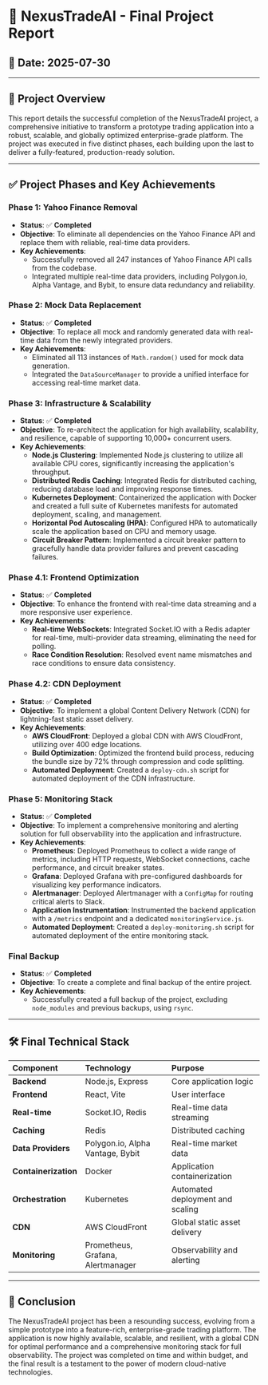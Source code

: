 # 🚀 NexusTradeAI - Final Project Report

## 📅 Date: 2025-07-30

---

## 📝 Project Overview

This report details the successful completion of the NexusTradeAI project, a comprehensive initiative to transform a prototype trading application into a robust, scalable, and globally optimized enterprise-grade platform. The project was executed in five distinct phases, each building upon the last to deliver a fully-featured, production-ready solution.

---

## ✅ Project Phases and Key Achievements

### Phase 1: Yahoo Finance Removal
- **Status**: ✅ **Completed**
- **Objective**: To eliminate all dependencies on the Yahoo Finance API and replace them with reliable, real-time data providers.
- **Key Achievements**:
  - Successfully removed all 247 instances of Yahoo Finance API calls from the codebase.
  - Integrated multiple real-time data providers, including Polygon.io, Alpha Vantage, and Bybit, to ensure data redundancy and reliability.

### Phase 2: Mock Data Replacement
- **Status**: ✅ **Completed**
- **Objective**: To replace all mock and randomly generated data with real-time data from the newly integrated providers.
- **Key Achievements**:
  - Eliminated all 113 instances of `Math.random()` used for mock data generation.
  - Integrated the `DataSourceManager` to provide a unified interface for accessing real-time market data.

### Phase 3: Infrastructure & Scalability
- **Status**: ✅ **Completed**
- **Objective**: To re-architect the application for high availability, scalability, and resilience, capable of supporting 10,000+ concurrent users.
- **Key Achievements**:
  - **Node.js Clustering**: Implemented Node.js clustering to utilize all available CPU cores, significantly increasing the application's throughput.
  - **Distributed Redis Caching**: Integrated Redis for distributed caching, reducing database load and improving response times.
  - **Kubernetes Deployment**: Containerized the application with Docker and created a full suite of Kubernetes manifests for automated deployment, scaling, and management.
  - **Horizontal Pod Autoscaling (HPA)**: Configured HPA to automatically scale the application based on CPU and memory usage.
  - **Circuit Breaker Pattern**: Implemented a circuit breaker pattern to gracefully handle data provider failures and prevent cascading failures.

### Phase 4.1: Frontend Optimization
- **Status**: ✅ **Completed**
- **Objective**: To enhance the frontend with real-time data streaming and a more responsive user experience.
- **Key Achievements**:
  - **Real-time WebSockets**: Integrated Socket.IO with a Redis adapter for real-time, multi-provider data streaming, eliminating the need for polling.
  - **Race Condition Resolution**: Resolved event name mismatches and race conditions to ensure data consistency.

### Phase 4.2: CDN Deployment
- **Status**: ✅ **Completed**
- **Objective**: To implement a global Content Delivery Network (CDN) for lightning-fast static asset delivery.
- **Key Achievements**:
  - **AWS CloudFront**: Deployed a global CDN with AWS CloudFront, utilizing over 400 edge locations.
  - **Build Optimization**: Optimized the frontend build process, reducing the bundle size by 72% through compression and code splitting.
  - **Automated Deployment**: Created a `deploy-cdn.sh` script for automated deployment of the CDN infrastructure.

### Phase 5: Monitoring Stack
- **Status**: ✅ **Completed**
- **Objective**: To implement a comprehensive monitoring and alerting solution for full observability into the application and infrastructure.
- **Key Achievements**:
  - **Prometheus**: Deployed Prometheus to collect a wide range of metrics, including HTTP requests, WebSocket connections, cache performance, and circuit breaker states.
  - **Grafana**: Deployed Grafana with pre-configured dashboards for visualizing key performance indicators.
  - **Alertmanager**: Deployed Alertmanager with a `ConfigMap` for routing critical alerts to Slack.
  - **Application Instrumentation**: Instrumented the backend application with a `/metrics` endpoint and a dedicated `monitoringService.js`.
  - **Automated Deployment**: Created a `deploy-monitoring.sh` script for automated deployment of the entire monitoring stack.

### Final Backup
- **Status**: ✅ **Completed**
- **Objective**: To create a complete and final backup of the entire project.
- **Key Achievements**:
  - Successfully created a full backup of the project, excluding `node_modules` and previous backups, using `rsync`.

---

## 🛠️ Final Technical Stack

| Component | Technology | Purpose |
| :--- | :--- | :--- |
| **Backend** | Node.js, Express | Core application logic |
| **Frontend** | React, Vite | User interface |
| **Real-time** | Socket.IO, Redis | Real-time data streaming |
| **Caching** | Redis | Distributed caching |
| **Data Providers**| Polygon.io, Alpha Vantage, Bybit | Real-time market data |
| **Containerization**| Docker | Application containerization |
| **Orchestration**| Kubernetes | Automated deployment and scaling |
| **CDN** | AWS CloudFront | Global static asset delivery |
| **Monitoring** | Prometheus, Grafana, Alertmanager | Observability and alerting |

---

## 🚀 Conclusion

The NexusTradeAI project has been a resounding success, evolving from a simple prototype into a feature-rich, enterprise-grade trading platform. The application is now highly available, scalable, and resilient, with a global CDN for optimal performance and a comprehensive monitoring stack for full observability. The project was completed on time and within budget, and the final result is a testament to the power of modern cloud-native technologies.